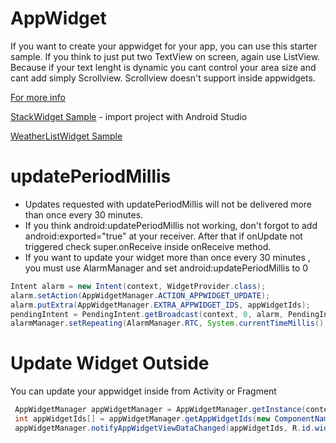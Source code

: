 # AppWidget
If you want to create your appwidget for your app, you can use this starter sample.
If you think to just put two TextView on screen, again use ListView. Because if your text lenght is dynamic you cant control your area size and cant add simply Scrollview. Scrollview doesn't support inside appwidgets.

[For more info](https://developer.android.com/guide/topics/appwidgets/index.html)

[StackWidget Sample](https://android.googlesource.com/platform/development/+/master/samples/StackWidget) - import project with Android Studio

[WeatherListWidget Sample](https://github.com/android/platform_development/tree/master/samples/WeatherListWidget)



# updatePeriodMillis
 
 - Updates requested with updatePeriodMillis will not be delivered more than once every 30 minutes.
 - If you think android:updatePeriodMillis not working, don't forgot to add android:exported="true" at your receiver. After that if onUpdate not triggered check super.onReceive inside onReceive method. 
 - If you want to update your widget more than once every 30 minutes , you must use AlarmManager and set android:updatePeriodMillis to 0
 
 ```java
 Intent alarm = new Intent(context, WidgetProvider.class);
 alarm.setAction(AppWidgetManager.ACTION_APPWIDGET_UPDATE);
 alarm.putExtra(AppWidgetManager.EXTRA_APPWIDGET_IDS, appWidgetIds);
 pendingIntent = PendingIntent.getBroadcast(context, 0, alarm, PendingIntent.FLAG_CANCEL_CURRENT);
 alarmManager.setRepeating(AlarmManager.RTC, System.currentTimeMillis(),1000, pendingIntent);
 ```

# Update Widget Outside
You can update your appwidget inside from Activity or Fragment
```java
 AppWidgetManager appWidgetManager = AppWidgetManager.getInstance(context);
 int appWidgetIds[] = appWidgetManager.getAppWidgetIds(new ComponentName(context, WidgetProvider.class));
 appWidgetManager.notifyAppWidgetViewDataChanged(appWidgetIds, R.id.widget_list);
```
